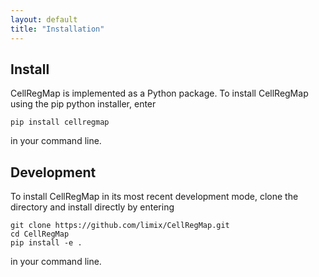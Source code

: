 ```yaml
---
layout: default
title: "Installation"
---
```


## Install

CellRegMap is implemented as a Python package.
To install CellRegMap using the pip python installer, enter

    pip install cellregmap

in your command line.

## Development

To install CellRegMap in its most recent development mode, clone the directory and install directly by entering

    git clone https://github.com/limix/CellRegMap.git
    cd CellRegMap
    pip install -e .

in your command line.
<!-- 
## Running tests

From your command line, enter

    python setup.py test 
-->
